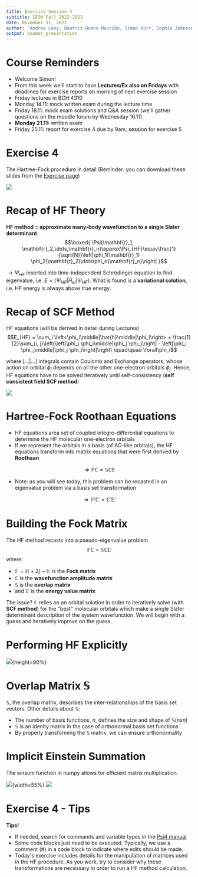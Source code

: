```yaml
---
title: Exercise Session 4
subtitle: IESM Fall 2022-2023 
date: November 11, 2022  
author: "Andrea Levy, Beatriz Bueno Mouriño, Simon Dürr, Sophia Johnson" 
output: beamer_presentation
---
```


# Course Reminders
* Welcome Simon!
* From this week we'll start to have **Lectures/Ex also on Fridays** with deadlines for exercise reports on morning of next exercise session 
* Friday lectures in BCH 4310
* Monday 14.11: mock written exam during the lecture time
* Friday 18.11: mock exam solutions and Q&A session (we'll gather questions on the moodle forum by Wednesday 16.11)
* **Monday 21.11:** written exam
* Friday 25.11: report for exercise 4 due by 9am; session for exercise 5

# Exercise 4 
The Hartree-Fock procedure in detail
(Reminder: you can download these slides from the [Exercise page](https://lcbc-epfl.github.io/iesm-public/Exercises/Ex4/IESM_Ex4b.html))

![](/data/iesm/img_slides/Ex4/ex4_goals.png) 

# Recap of HF Theory
**HF method = approximate many-body wavefunction to a single Slater determinant**
$$\boxed{ \Psi(\mathbf{r}_1, \mathbf{r}_2,\dots,\mathbf{r}_n)\approx\Psi_{HF}\equiv\frac{1}{\sqrt{N}}\left|\phi_1(\mathbf{r}_1) \phi_2(\mathbf{r}_2)\dots\phi_n(\mathbf{r}_n)\right| }$$

$\rightarrow \Psi_{HF}$ inserted into time-independent Schrödinger equation to find eigenvalue, i.e. $E = \left<\Psi_{HF}\middle|\hat{H}_{el}\middle|\Psi_{HF}\right>$. What is found is a **variational solution**, i.e. HF energy is always above true energy.

# Recap of SCF Method

HF equations (will be derived in detail during Lectures)
$$E_{HF} = \sum_i \left<\phi_i\middle|\hat{h}\middle|\phi_i\right> + \frac{1}{2}\sum_{i, j}\left(\left[\phi_i \phi_i\middle|\phi_j \phi_j\right] - \left[\phi_i \phi_j\middle|\phi_j \phi_i\right]\right) \quad\quad \forall\phi_i$$

where $\left[\dots\middle|\dots\right]$ integrals contain Coulomb and Exchange operators, whose action on orbital $\phi_i$ depends on all the other one-electron orbitals $\phi_j$. Hence, HF equations have to be solved iteratively until self-consistency (**self consistent field SCF method**)

![](/data/iesm/img_slides/Ex3/SCF_cycle.png)

# Hartree-Fock Roothaan Equations

* HF equations area set of coupled integro-differential equations to determine the HF molecular one-electron orbitals
* If we represent the orbitals in a basis (of AO-like orbitals), the HF equations transform into matrix equations that were first derived by **Roothaan**

$$\Rightarrow\mathbb{F}\mathbb{C}=\mathbb{S}\mathbb{C}\mathbb{E}$$

* Note: as you will see today, this problem can be recasted in an eigenvalue problem via a basis set transformation

$$\Rightarrow\mathbb{F}'\mathbb{C}'=\mathbb{C}'\mathbb{E}'$$

# Building the Fock Matrix
The HF method recasts into a pseudo-eigenvalue problem 
$$\mathbb{F}\mathbb{C}=\mathbb{S}\mathbb{C}\mathbb{E}$$
where: 

* $\mathbb{F} = \mathbb{H} + 2\mathbb{J} - \mathbb{K}$ is the **Fock matrix**
* $\mathbb{C}$ is the **wavefunction amplitude matrix**
* $\mathbb{S}$ is the **overlap matrix**
* and $\mathbb{E}$ is the **energy value matrix** 

The issue? $\mathbb{F}$ relies on an orbital solution in order to iteratively solve (with **SCF method**) for the "best" molecular orbitals which make a single Slater determinant description of the system wavefunction. We will begin with a guess and iteratively improve on the guess. 

# Performing HF Explicitly

![](/data/iesm/img_slides/Ex4/hf_cycle.png){height=90%}

# Overlap Matrix $\mathbb{S}$
$\mathbb{S}$, the overlap matrix, describes the inter-relationships of the basis set vectors. Other details about $\mathbb{S}$:

* The number of basis functions, $n$, defines the size and shape of $\mathbb{S}$($n$x$n$)
* $\mathbb{S}$ is an idenity matrix in the case of orthonormal basis set functions 
* By properly transforming the $\mathbb{S}$ matrix, we can ensure orthonormality 

# Implicit Einstein Summation
The einsum function in numpy allows for efficient matrix multiplication.

![](/data/iesm/img_slides/Ex4/summation.png){width=55%}
![](/data/iesm/img_slides/Ex4/einsum_examples.png)

# Exercise 4 - Tips
**Tips!**

* If needed, search for commands and variable types in the [Psi4 manual](https://psicode.org/psi4manual/master/index.html) 
* Some code blocks just need to be executed. Typically, we use a comment (#) in a code block to indicate where edits should be made. 
* Today's exercise includes details for the manipulation of matrices used in the HF procedure. As you work, try to consider why these transformations are necessary in order to run a HF method calculation. 
